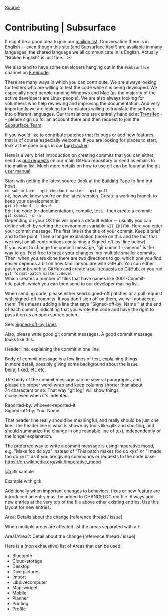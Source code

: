 [Source](https://subsurface-divelog.org/documentation/contributing/ "Permalink to Contributing | Subsurface")

# Contributing | Subsurface

It might be a good idea to join our [mailing list][1]. Conversation there is in English -- even though this site (and Subsurface itself) are available in many languages, the shared language we all communicate in is English. Actually "Broken English" is just fine… :-)

We also tend to have some developers hanging out in the `#subsurface` channel on [Freenode][2].

There are many ways in which you can contribute. We are always looking for testers who are willing to test the code while it is being developed. We especially need people running Windows and Mac (as the majority of the active developers are Linux people). We are also always looking for volunteers who help reviewing and improving the documentation. And very importantly we are looking for translators willing to translate the software into different languages. Our translations are centrally handled at [Transifex][3] \-- please sign up for an account there and then request to join the [Subsurface Team][4].

If you would like to contribute patches that fix bugs or add new features, that is of course especially welcome. If you are looking for places to start, look at the open bugs in our [bug tracker][5].

Here is a very brief introduction on creating commits that you can either send as [pull requests][6] on our main GitHub repository or send as emails to the mailing list. Much more details on how to use git can be found at the [git user manual][7].

Start with getting the latest source (look at the [Building Page][8] to find out how).  
`cd subsurface  
git checkout master  
git pull`  
ok, now we know you're on the latest version. Create a working branch to keep your development in:  
`git checkout -b devel`  
Edit the code (or documentation), compile, test… then create a commit:  
`git commit -s -a`  
Depending on your OS this will open a default editor -- usually you can define which by setting the environment variable `GIT_EDITOR`. Here you enter your commit message. The first line is the title of your commit. Keep it brief and to the point. Then a longer explanation (more on this and the fact that we insist on all contributions containing a Signed-off-by: line below).  
If you want to change the commit message, "git commit --amend" is the way to go. Feel free to break your changes into multiple smaller commits. Then, when you are done there are two directions to go, which one you find easier depends a bit on how familiar you are with GitHub. You can either push your branch to GitHub and create a [pull requests on GitHub][6], or you run  
`git format-patch master..devel`  
Which creates a number of files that have names like 0001-Commit-title.patch, which you can then send to our developer mailing list.

When sending code, please either send signed-off patches or a pull request with signed-off commits. If you don't sign off on them, we will not accept them. This means adding a line that says "Signed-off-by: Name " at the end of each commit, indicating that you wrote the code and have the right to pass it on as an open source patch.

See: [Signed-off-by Lines][9]

Also, please write good git commit messages. A good commit message looks like this:

Header line: explaining the commit in one line

Body of commit message is a few lines of text, explaining things  
in more detail, possibly giving some background about the issue  
being fixed, etc etc.

The body of the commit message can be several paragraphs, and  
please do proper word-wrap and keep columns shorter than about  
74 characters or so. That way "git log" will show things  
nicely even when it's indented.

Reported-by: whoever-reported-it  
Signed-off-by: Your Name

That header line really should be meaningful, and really should be just one line. The header line is what is shown by tools like gitk and shortlog, and should summarize the change in one readable line of text, independently of the longer explanation.

The preferred way to write a commit message is using imperative mood, e.g. "Make foo do xyz" instead of "This patch makes foo do xyz" or "I made foo do xyz", as if you are giving commands or requests to the code base.
https://en.wikipedia.org/wiki/Imperative_mood

![gitk sample][10]

Example with gitk

Additionally when important changes to behaviors, fixes or new feature are introduced an entry must be added to  CHANGELOG.md file. Always add new entries at the very top of the file above other existing entries. Use this layout for new entries:

Area: Details about the change [reference thread / issue]

When multiple areas are affected list the areas separated with a /:

Area1/Area2: Detail about the change [reference thread / issue]

Here is a (non exhaustive) list of Areas that can be used:
* Bluetooth
* Cloud-storage
* Desktop
* Dive pictures
* Import
* Libdivecomputer
* Map-widget
* Mobile
* Planner
* Printing
* Profile

[1]: http://lists.subsurface-divelog.org/cgi-bin/mailman/listinfo/subsurface
[2]: http://freenode.net/
[3]: https://www.transifex.com/
[4]: https://www.transifex.com/projects/p/subsurface/
[5]: https://github.com/Subsurface-divelog/subsurface/issues
[6]: https://github.com/Subsurface-divelog/subsurface/pulls
[7]: https://www.kernel.org/pub/software/scm/git/docs/user-manual.html
[8]: https://subsurface-divelog.org/building/
[9]: https://gerrit-review.googlesource.com/Documentation/user-signedoffby.html
[10]: https://subsurface-divelog.org/wp-content/uploads/2011/10/Screenshot-gitk-subsurface-1.png "Example with gitk"
